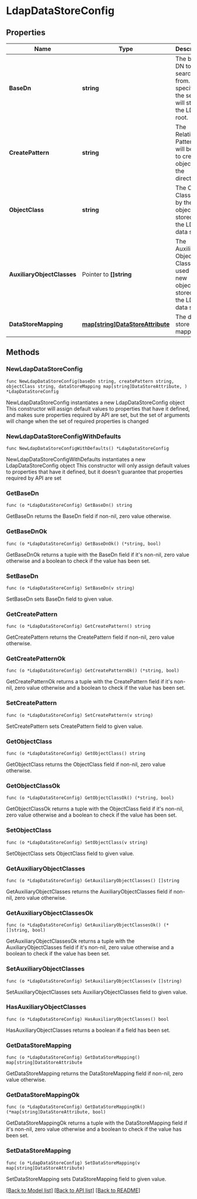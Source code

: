 # LdapDataStoreConfig

## Properties

Name | Type | Description | Notes
------------ | ------------- | ------------- | -------------
**BaseDn** | **string** | The base DN to search from. If not specified, the search will start at the LDAP&#39;s root. | 
**CreatePattern** | **string** | The Relative DN Pattern that will be used to create objects in the directory. | 
**ObjectClass** | **string** | The Object Class used by the new objects stored in the LDAP data store. | 
**AuxiliaryObjectClasses** | Pointer to **[]string** | The Auxiliary Object Classes used by the new objects stored in the LDAP data store. | [optional] 
**DataStoreMapping** | [**map[string]DataStoreAttribute**](DataStoreAttribute.md) | The data store mapping. | 

## Methods

### NewLdapDataStoreConfig

`func NewLdapDataStoreConfig(baseDn string, createPattern string, objectClass string, dataStoreMapping map[string]DataStoreAttribute, ) *LdapDataStoreConfig`

NewLdapDataStoreConfig instantiates a new LdapDataStoreConfig object
This constructor will assign default values to properties that have it defined,
and makes sure properties required by API are set, but the set of arguments
will change when the set of required properties is changed

### NewLdapDataStoreConfigWithDefaults

`func NewLdapDataStoreConfigWithDefaults() *LdapDataStoreConfig`

NewLdapDataStoreConfigWithDefaults instantiates a new LdapDataStoreConfig object
This constructor will only assign default values to properties that have it defined,
but it doesn't guarantee that properties required by API are set

### GetBaseDn

`func (o *LdapDataStoreConfig) GetBaseDn() string`

GetBaseDn returns the BaseDn field if non-nil, zero value otherwise.

### GetBaseDnOk

`func (o *LdapDataStoreConfig) GetBaseDnOk() (*string, bool)`

GetBaseDnOk returns a tuple with the BaseDn field if it's non-nil, zero value otherwise
and a boolean to check if the value has been set.

### SetBaseDn

`func (o *LdapDataStoreConfig) SetBaseDn(v string)`

SetBaseDn sets BaseDn field to given value.


### GetCreatePattern

`func (o *LdapDataStoreConfig) GetCreatePattern() string`

GetCreatePattern returns the CreatePattern field if non-nil, zero value otherwise.

### GetCreatePatternOk

`func (o *LdapDataStoreConfig) GetCreatePatternOk() (*string, bool)`

GetCreatePatternOk returns a tuple with the CreatePattern field if it's non-nil, zero value otherwise
and a boolean to check if the value has been set.

### SetCreatePattern

`func (o *LdapDataStoreConfig) SetCreatePattern(v string)`

SetCreatePattern sets CreatePattern field to given value.


### GetObjectClass

`func (o *LdapDataStoreConfig) GetObjectClass() string`

GetObjectClass returns the ObjectClass field if non-nil, zero value otherwise.

### GetObjectClassOk

`func (o *LdapDataStoreConfig) GetObjectClassOk() (*string, bool)`

GetObjectClassOk returns a tuple with the ObjectClass field if it's non-nil, zero value otherwise
and a boolean to check if the value has been set.

### SetObjectClass

`func (o *LdapDataStoreConfig) SetObjectClass(v string)`

SetObjectClass sets ObjectClass field to given value.


### GetAuxiliaryObjectClasses

`func (o *LdapDataStoreConfig) GetAuxiliaryObjectClasses() []string`

GetAuxiliaryObjectClasses returns the AuxiliaryObjectClasses field if non-nil, zero value otherwise.

### GetAuxiliaryObjectClassesOk

`func (o *LdapDataStoreConfig) GetAuxiliaryObjectClassesOk() (*[]string, bool)`

GetAuxiliaryObjectClassesOk returns a tuple with the AuxiliaryObjectClasses field if it's non-nil, zero value otherwise
and a boolean to check if the value has been set.

### SetAuxiliaryObjectClasses

`func (o *LdapDataStoreConfig) SetAuxiliaryObjectClasses(v []string)`

SetAuxiliaryObjectClasses sets AuxiliaryObjectClasses field to given value.

### HasAuxiliaryObjectClasses

`func (o *LdapDataStoreConfig) HasAuxiliaryObjectClasses() bool`

HasAuxiliaryObjectClasses returns a boolean if a field has been set.

### GetDataStoreMapping

`func (o *LdapDataStoreConfig) GetDataStoreMapping() map[string]DataStoreAttribute`

GetDataStoreMapping returns the DataStoreMapping field if non-nil, zero value otherwise.

### GetDataStoreMappingOk

`func (o *LdapDataStoreConfig) GetDataStoreMappingOk() (*map[string]DataStoreAttribute, bool)`

GetDataStoreMappingOk returns a tuple with the DataStoreMapping field if it's non-nil, zero value otherwise
and a boolean to check if the value has been set.

### SetDataStoreMapping

`func (o *LdapDataStoreConfig) SetDataStoreMapping(v map[string]DataStoreAttribute)`

SetDataStoreMapping sets DataStoreMapping field to given value.



[[Back to Model list]](../README.md#documentation-for-models) [[Back to API list]](../README.md#documentation-for-api-endpoints) [[Back to README]](../README.md)


